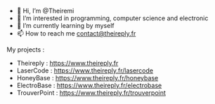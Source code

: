 - 👋 Hi, I’m @Theiremi
- 👀 I’m interested in programming, computer science and electronic
- 🌱 I’m currently learning by myself
- 📫 How to reach me contact@theireply.fr

My projects :
- Theireply : https://www.theireply.fr
- LaserCode : https://www.theireply.fr/lasercode
- HoneyBase : https://www.theireply.fr/honeybase
- ElectroBase : https://www.theireply.fr/electrobase
- TrouverPoint : https://www.theireply.fr/trouverpoint

<!---
Theiremi/Theiremi is a ✨ special ✨ repository because its `README.md` (this file) appears on your GitHub profile.
You can click the Preview link to take a look at your changes.
--->
